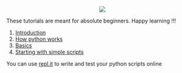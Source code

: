<p align="center">
<img src="https://raw.githubusercontent.com/aiq-lti/python-tutorials/master/images/python.png" />
</p>

These tutorials are meant for absolute beginners. Happy learning !!!

1. [Introduction](https://github.com/aiq-lti/python-tutorials/blob/master/introduction.md)
2. [How python works](https://github.com/aiq-lti/python-tutorials/blob/master/how-it-works.md)
3. [Basics](https://github.com/aiq-lti/python-tutorials/blob/master/basics.md)
4. [Starting with simple scripts](https://github.com/aiq-lti/python-tutorials/blob/master/starting-with-simple-scripts.md)

You can use [repl.it](https://repl.it/languages/python3) to write and test your python scripts online
